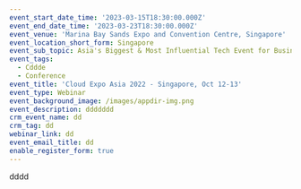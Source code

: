 ```yaml
---
event_start_date_time: '2023-03-15T18:30:00.000Z'
event_end_date_time: '2023-03-23T18:30:00.000Z'
event_venue: 'Marina Bay Sands Expo and Convention Centre, Singapore'
event_location_short_form: Singapore
event_sub_topic: Asia's Biggest & Most Influential Tech Event for Business
event_tags:
  - Cddde
  - Conference
event_title: 'Cloud Expo Asia 2022 - Singapore, Oct 12-13'
event_type: Webinar
event_background_image: /images/appdir-img.png
event_description: ddddddd
crm_event_name: dd
crm_tag: dd
webinar_link: dd
event_email_title: dd
enable_register_form: true
---
```


dddd
